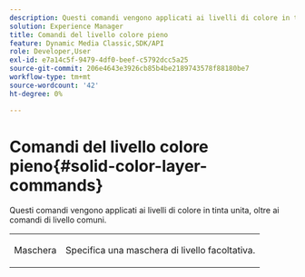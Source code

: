 ```yaml
---
description: Questi comandi vengono applicati ai livelli di colore in tinta unita, oltre ai comandi di livello comuni.
solution: Experience Manager
title: Comandi del livello colore pieno
feature: Dynamic Media Classic,SDK/API
role: Developer,User
exl-id: e7a14c5f-9479-4df0-beef-c5792dcc5a25
source-git-commit: 206e4643e3926cb85b4be2189743578f88180be7
workflow-type: tm+mt
source-wordcount: '42'
ht-degree: 0%

---
```


# Comandi del livello colore pieno{#solid-color-layer-commands}

Questi comandi vengono applicati ai livelli di colore in tinta unita, oltre ai comandi di livello comuni.

<table id="simpletable_4E563E4C797E45F390340258170BDCE4"> 
 <tr class="strow"> 
  <td class="stentry"> <p>Maschera <a href="../../../../../../is-api/http-ref/image-serving-api-ref/c-http-protocol-reference/c-command-reference/r-mask.md#reference-922254e027404fb890b850e2723ee06e" type="reference" format="dita" scope="local"></a> </p> </td> 
  <td class="stentry"> <p>Specifica una maschera di livello facoltativa. </p></td> 
 </tr> 
</table>

